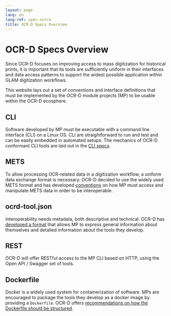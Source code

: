 ```yaml
---
layout: page
lang: en
lang-ref: spec-intro
title: OCR-D Specs Overview
---
```


# OCR-D Specs Overview

Since OCR-D focuses on improving access to mass digitization for historical
prints, it is important that its tools are sufficiently uniform in their interfaces
and data access patterns to support the widest possible application within
GLAM digitization workflows.

This website lays out a set of conventions and interface definitions that must
be implemented by the OCR-D module projects (MP) to be usable within the OCR-D ecosphere.

## CLI

Software developed by MP must be executable with a
command line interface (CLI) on a Linux OS. CLI are straightforward to run and
test and can be easily embedded in automated setups. The mechanics of OCR-D
conformant CLI tools are laid out in the [CLI specs](cli).

## METS

To allow processing OCR-related data in a digitization workflow, a uniform data
exchange format is necessary. OCR-D decided to use the widely used METS format
and has developed [conventions](./mets) on how MP must access and manipulate
METS data in order to be interoperable.

## ocrd-tool.json

Interoperability needs metadata, both descriptive and technical. OCR-D has
[developed a format](./ocrd_tool) that allows MP to express general information
about themselves and detailed information about the tools they develop.

## REST

OCR-D will offer RESTful access to the MP CLI based on HTTP, using
the Open API / Swagger set of tools.

## Dockerfile

Docker is a widely used system for containerization of software. MPs are
encouraged to package the tools they develop as a docker image by providing a
`Dockerfile`. OCR-D offers [recommendations on how the Dockerfile should be
structured](./docker).
